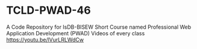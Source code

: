 # TCLD-PWAD-46
A Code Repository for IsDB-BISEW Short Course named Professional Web Application Development (PWAD)
Videos of every class https://youtu.be/lVurLRLWdCw
